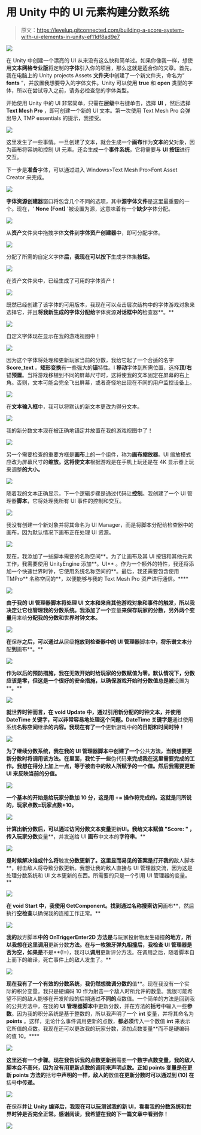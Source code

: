 # 用 Unity 中的 UI 元素构建分数系统

> 原文：<https://levelup.gitconnected.com/building-a-score-system-with-ui-elements-in-unity-ef11df8ad9e7>

![](img/bad12943806571504fa16a4a13c8c26e.png)

在 Unity 中创建一个漂亮的 UI 从来没有这么快和简单过。如果你像我一样，想使用**文本网格专业版**将定制的**字体**引入你的项目，那么这就是适合你的文章。首先，我在电脑上的 Unity projects Assets **文件夹**中创建了一个新文件夹，命名为“ **fonts** ”，并放置我想要导入的字体文件。Unity 可以使用 **true** 和 **open** 类型的字体，所以在尝试导入之前，请务必检查您的字体类型。

开始使用 Unity 中的 UI 非常简单，只需在**层级**中右键单击，选择 **UI** ，然后选择 **Text Mesh Pro** ，即可创建一个新的 UI 文本。第一次使用 Text Mesh Pro 会弹出导入 TMP essentials 的提示，我接受。

![](img/6f8d2cc1c4949efb011f679580110b7b.png)

这里发生了一些事情。一旦创建了文本，就会生成一个**画布**作为**文本**的**父**对象，因为画布将容纳和控制 UI 元素。还会生成一个**事件系统**，它将需要与 **UI 按钮**进行交互。

下一步是**准备**字体，可以通过进入 Windows>Text Mesh Pro>Font Asset Creator 来完成。

![](img/a0641af83412b7ddef9875f09abd9dbf.png)

**字体资源创建器**窗口将包含几个不同的选项，其中**源字体文件**是这里最重要的一个。现在，' **None (Font)** '被设置为源，这意味着有一个**缺少**字体分配。

![](img/07b025d86fd7765a02b3aa671aff01ae.png)

从**资产**文件夹中拖拽字体**文件**到**字体资产创建器**中，即可分配字体。

![](img/73ffe3d50ada73207336265cee986a75.png)

分配了所需的自定义字体**后，我现在可以按下**生成字体集**按钮。**

![](img/fed9eda4b7bfa241f1b51a162cbbab55.png)

在资产文件夹中，已经生成了可用的字体资产！

![](img/c27b044cfaf3bf79397149fcb19be610.png)

既然已经创建了该字体的可用版本，我现在可以点击层次结构中的字体游戏对象来选择它，并且**将我新生成的字体分配给**字体资源**对话框中的**检查器**。**

![](img/090c87fb4b1a623999b85d1b9ff028d2.png)

自定义字体现在显示在我的游戏视图中！

![](img/8c3c1f28bfec94d02c2e2b11f15827f7.png)

因为这个字体将处理和更新玩家当前的分数，我给它起了一个合适的名字 **Score_text** 。**矩形变换**有一些强大的**锚**特性。I **移动**字体到所需位置，选择**顶/右**锚**预置**。当将游戏移植到不同的屏幕尺寸时，这将使我的文本固定在屏幕的右上角。否则，文本可能会完全飞出屏幕，或者奇怪地出现在不同的用户监控设备上。

![](img/b00e256339e55b89c024f4b958e1f8d4.png)

在**文本输入框**中，我可以将默认的新文本更改为得分文本。

![](img/b081e5fdf568cd712773728eb3f3aa76.png)

我的新分数文本现在被正确地锚定并放置在我的游戏视图中了！

![](img/fc87e121bea20c063b811bf9c6d45451.png)

另一个需要检查的重要方框是**画布**上的一个组件，称为**画布缩放器**。UI 缩放模式应改为屏幕尺寸的**缩放。这将使文本**根据游戏是在手机上玩还是在 4K 显示器上玩来调整**的大小。**

![](img/743762f99b53bf261e3cd201a8fb75eb.png)

随着我的文本正确显示，下一个逻辑步骤是通过代码让**控制**。我创建了一个 UI 管理器**脚本**，它将处理我所有 UI 事件的控制和交互。

![](img/8f5d48813c4325c7db4a5445bf2d6d06.png)

我没有创建一个新对象并将其命名为 UI Manager，而是将脚本分配给检查器中的画布，因为默认情况下画布正在处理 UI 资源。

![](img/8d4857bcfb9e21b208ca669b1e8078f1.png)

现在，我添加了一些脚本需要的名称空间**。为了让画布及其 UI 按钮和其他元素工作，我需要使用 UnityEngine 添加**。UI** 。作为一个额外的特性，我还将添加一个快速世界时钟，它使用系统名称空间的**。最后，我还需要包含使用 TMPro** 名称空间的**，以便能够与我的 Text Mesh Pro 资产进行通信。****

**![](img/8df0c0c4184bbb7a154154d2118d77f5.png)**

**由于我的 **UI 管理器脚本**将处理 UI 文本和来自其他游戏对象和事件的触发，所以我决定让它也管理我的分数系统。我添加了一个**变量**来保存玩家的分数，另外两个变量**用来给**分配我的分数和世界时钟文本。**

**![](img/a7b9b699941297f7fe71e1d866ca0b59.png)**

**在**保存**之后，可以通过从**层级**拖放到检查器中的 UI 管理器**脚本**中，将乐谱文本**分配**到**画布**。**

**![](img/918f3364ebb0966a097fd32903836418.png)**

**作为以后的预防措施，我在无效开始时给玩家的分数赋值为零。默认情况下，分数应该是零，但这是一个很好的安全措施，以确保游戏开始时分数值总是被**设置为**。**

**![](img/ad2fb6cd7f0714566af34adc9f0b5757.png)**

**就世界时钟而言，在 **void Update** 中，通过引用新分配的时钟文本，并使用 **DateTime** 关键字，可以非常容易地处理这个问题。DateTime 关键字是**通过使用系统**名称空间**继承**的内容。我现在有了一个**更新游戏中的**的日期和时间时钟！**

**![](img/e0f136a6a441bcf935098abd49372de8.png)**

**为了继续分数系统，我在我的 **UI 管理器脚本**中创建了一个**公共**方法，当我想要更新分数时将调用该方法。在里面，我忙于一些**伪代码**来完成我在这里需要完成的工作。我想在得分上加上一点，等于被击中的敌人所赋予的一个值。然后我需要更新 UI 来反映当前的分值。**

**![](img/6a3a45994e30058812eca96d00ed19b5.png)**

**一个基本的开始是给玩家分数加 10 分，这是用 **+=** 操作符完成的。这就是**同**所说的，玩家点数=玩家点数+10。**

**![](img/31217024d6ba82393225dc9dc1b7ea82.png)**

**计算出新分数后，可以通过访问分数文本变量**更新**UI。我给文本赋值 **"Score: "** ，传入玩家分数**变量**，并发送给 UI **画布**中文本的**字符串**。**

**![](img/ae5439123ff93497cb22714147e72d28.png)**

**是时候解决谁或什么将**触发**分数更新了。这里显而易见的答案是打开我的**敌人脚本**，射击敌人将导致分数更新。我想让我的敌人直接与 UI 管理器交流，因为这是处理分数系统和 UI 文本更新的东西。所需要的只是一个引用 UI 管理器的变量。**

**![](img/d31af5ca4c3a6506d9f55036d076dadf.png)**

**在 **void Start** 中，我使用 **GetComponent。找到**通过名称搜索访问**画布**，然后执行**空检查**以确保我的连接工作正常。**

**![](img/b3cc649ade79c521e3e8e17fe498cec6.png)**

**我的**敌方脚本**中的 **OnTriggerEnter2D** 方法是**与玩家投射物发生碰撞**的地方，所以我想在这里调用**更新分数**方法。在与一枚獠牙弹丸相撞后，我检查 UI 管理器是否为空，如果是**不是**(!=)，我可以**调用**更新评分方法。在调用之后，随着脚本自上而下的编译，死亡事件上的敌人发生了。**

**![](img/cd78d87b3ee15906b8a9ad1ecf9cb30a.png)**

**现在我有了一个有效的分数系统，我仍然想微调分数的**值**。现在我没有一个实际的积分变量。我只是硬编码 10 作为射击一个敌人时所允许的数量。我很可能希望不同的敌人能够在开发阶段的后期通过**不同的**点数值。一个简单的方法是回到我的公共方法中，在我的 **UI 管理器脚本**中更新分数，并在方法的**括号**中输入一些**参数**。因为我的积分系统是基于整数的，所以我声明了一个 **int** 变量，并将其命名为 **points** 。这样，无论什么事件调用更新的点数，**都必须**传入一个数值 **int** 来表示它所值的点数。我现在还可以更改我的玩家分数，添加点数变量**而不是硬编码的值 10。****

**![](img/1c4427275354f6e08b8d48c1ae9c0031.png)**

**这里还有一个步骤。现在我告诉我的点数更新到**需要**一个数字点数变量，我的敌人脚本会不高兴，因为没有用更新点数的调用来声明点数。正如 points 变量是在更新 points **方法**的**括号**中声明的一样，**敌人**的**数值**在更新分数时可以通过到 **(10)** 在**括号**中传递。**

**![](img/65d166a9efecd37187e8bdb1e757fa9b.png)**

**在**保存**并让 Unity 编译后，我现在可以玩测试我的新 UI，看看我的分数系统和世界时钟是否完全正常。感谢阅读，我希望在我的下一篇文章中看到你！**

**![](img/57f70b231b5eb6cb4733717494f7474c.png)**